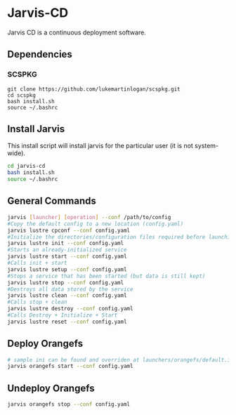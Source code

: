 # Jarvis-CD

Jarvis CD is a continuous deployment software.

## Dependencies

### SCSPKG

```
git clone https://github.com/lukemartinlogan/scspkg.git
cd scspkg
bash install.sh
source ~/.bashrc
```

## Install Jarvis

This install script will install jarvis for the particular user
(it is not system-wide).

```bash
cd jarvis-cd
bash install.sh
source ~/.bashrc
```

## General Commands

```bash
jarvis [launcher] [operation] --conf /path/to/config
#Copy the default config to a new location (config.yaml)
jarvis lustre cpconf --conf config.yaml
#Initialize the directories/configuration files required before launching server processes
jarvis lustre init --conf config.yaml
#Starts an already-initialized service
jarvis lustre start --conf config.yaml
#Calls init + start
jarvis lustre setup --conf config.yaml
#Stops a service that has been started (but data is still kept)
jarvis lustre stop --conf config.yaml
#Destroys all data stored by the service
jarvis lustre clean --conf config.yaml
#Calls stop + clean
jarvis lustre destroy --conf config.yaml
#Calls Destroy + Initialize + Start
jarvis lustre reset --conf config.yaml
```

## Deploy Orangefs

```bash
# sample ini can be found and overriden at launchers/orangefs/default.ini
jarvis orangefs start --conf config.yaml
```

## Undeploy Orangefs
```bash
jarvis orangefs stop --conf config.yaml
```
